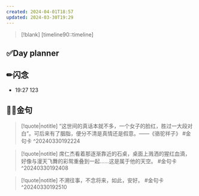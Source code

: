 ```yaml
---
created: 2024-04-01T18:57
updated: 2024-03-30T19:29
---
```

> [!blank] 
> [timeline90::timeline]
## ✅Day planner


## ✏闪念
- 19:27  123


## 🏳️‍🌈金句
> [!quote|notitle] 
> “这世间的真话本就不多，一个女子的脸红，胜过一大段对白”。可后来有了胭脂，便分不清是真情还是假意。——《骆驼祥子》 #金句卡 ^20240330192224

> [!quote|notitle] 
> 席仁杰看着那逐渐靠近的石桌，桌面上溅洒的猩红血滴，好像与漫天飞舞的彩鸳重叠到一起……这是属于他的天空。 #金句卡 ^20240330192408

> [!quote|notitle] 
> 不溯往事，不念将来，如此，安好。 #金句卡 ^20240330192510

 
















